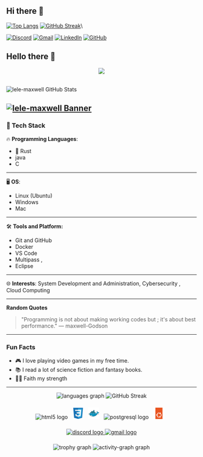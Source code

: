 ## Hi there 👋

[![Top Langs](https://github-readme-stats.vercel.app/api/top-langs/?username=lele-maxwell)](https://github.com/lele-maxwell/github-readme-stats)
[![GitHub Streak](https://github-readme-stats.vercel.app/api?username=lele-maxwell)](https://github.com/lele-maxwell/github-readme-stats)\





 [![Discord](https://img.shields.io/badge/Discord-7289DA?style=for-the-badge&logo=discord&logoColor=white)](https://discord.com/users/1282737387377791037)
 [![Gmail](https://img.shields.io/badge/Gmail-D14836?style=for-the-badge&logo=gmail&logoColor=white)](mailto:leleivanlele22@gmail.com) 
 [![LinkedIn](https://img.shields.io/badge/LinkedIn-0077B5?style=for-the-badge&logo=linkedin&logoColor=white)](https://www.linkedin.com/in/lele-maxwell) 
[![GitHub](https://img.shields.io/badge/GitHub-100000?style=for-the-badge&logo=github&logoColor=white)](https://github.com/lele-maxwell) 




## Hello there 👋
<div id="header" align="center">
  <img src="https://i.giphy.com/media/v1.Y2lkPTc5MGI3NjExa3N1ajA0cXI4bmJkZHc5aW5iYWQyMmJncHV4OHR4dTZldzNoajdnYiZlcD12MV9pbnRlcm5hbF9naWZfYnlfaWQmY3Q9cw/Q8xuJjjxQHHJdHn7gJ/giphy.gif" width="100"/>
</div>

##
![lele-maxwell GitHub Stats](https://github-readme-stats.vercel.app/api?username=lele-maxwell&show_icons=true&theme=dark)


[![lele-maxwell Banner](https://readme-typing-svg.demolab.com/?lines=👋+Hi+there,+I'm+lele-maxwell!;🚀+Welcome+to+My+GitHub+Profile!;🔥+Constantly+expanding+my+skill+set;Staying+up+to+date+with+the+latest+trends&center=true&width=1000&size=30&duration=3000&pause=1000)](https://git.io/typing-svg)
---
### 🔧 Tech Stack  

🔥 **Programming Languages**: 
  * 🦀 Rust
  * java
  * C
---  
 🖥️ **OS**: 
 * Linux (Ubuntu)
 * Windows  
 * Mac
 ---
🛠️ **Tools and Platform:**
 * Git and GitHub
 * Docker
 * VS Code 
 * Multipass , 
 * Eclipse

---
🌐 **Interests**: System Development and Administration, Cybersecurity , Cloud Computing 

---
**Random Quotes**
> "Programming is not about making working codes but ; it's about best performance." 
> — maxwell-Godson
---
### Fun Facts
- 🎮 I love playing video games in my free time.
- 📚 I read a lot of science fiction and fantasy books.
- 💪🏽 Faith my strength
---
<div align="center">
  <img src="https://github-readme-stats.vercel.app/api/top-langs?username=lele-maxwell&locale=en&hide_title=false&layout=compact&card_width=320&langs_count=5&theme=nord&hide_border=true" height="200" alt="languages graph"  />
  <img src="https://streak-stats.demolab.com/?user=lele-maxwell&locale=en&mode=daily&theme=nord&hide_border=true&border_radius=5&date_format=j%20M%5B%20Y%5D" height="200" alt="GitHub Streak"  />
</div>

###

<div align="center">
  <img src="https://cdn.jsdelivr.net/gh/devicons/devicon/icons/html5/html5-original.svg" height="30" alt="html5 logo"  />
  <img width="4" />
  <img src="https://github.com/devicons/devicon/blob/v2.16.0/icons/css3/css3-original.svg" height="30" alt="css3 logo"  />
  <img width="4" />
  <img src="https://github.com/devicons/devicon/blob/v2.16.0/icons/docker/docker-original.svg" height="30" alt="docker logo"  />
  <img width="4" />
  <img src="https://cdn.jsdelivr.net/gh/devicons/devicon/icons/postgresql/postgresql-original.svg" height="30" alt="postgresql logo"  />
  <img width="4" />
  <img src="https://github.com/devicons/devicon/blob/v2.16.0/icons/ubuntu/ubuntu-original.svg" height="30" alt="ubuntu logo"  />
  <img width="4" />
</div>

###

<div align="center">
  <a href="https://discordapp.com/users/1282748778717122722" target="_blank">
    <img src="https://img.shields.io/static/v1?message=Discord&logo=discord&label=lele-maxwell&color=7356DA&logoColor=white&labelColor=&style=for-the-badge" height="35" alt="discord logo"  />
  </a>
  
  <a href="mailto:onelsob57@gmail.com" target="_blank">
    <img src="https://img.shields.io/static/v1?message=Gmail&logo=gmail&label=lele-maxwell&color=D14840&logoColor=white&labelColor=&style=for-the-badge" height="35" alt="gmail logo"  />
  </a>
</div>

###

<div align="center">
  <img src="https://github-profile-trophy.vercel.app?username=lele-maxwell&theme=nord&column=-1&row=1&margin-w=8&margin-h=8&no-bg=false&no-frame=true&order=4" height="150" alt="trophy graph"  />
  <img src="https://github-readme-activity-graph.vercel.app/graph?username=lele-maxwell&radius=16&theme=react&area=true&order=5&hide_border=true" height="300" alt="activity-graph graph"  />
</div>

<!--
**lele-maxwell/lele-maxwell** is a ✨ _special_ ✨ repository because its `README.md` (this file) appears on your GitHub profile.

  [![Telegram](https://img.shields.io/badge/Telegram-2CA5E0?style=for-the-badge&logo=telegram&logoColor=white)](https://t.me/@michaelndoh) 

Here are some ideas to get you started:

- 🔭 I’m currently working on ...
- 🌱 I’m currently learning ...
- 👯 I’m looking to collaborate on ...
- 🤔 I’m looking for help with ...
- 💬 Ask me about ...
- 📫 How to reach me: ...
- 😄 Pronouns: ...
- ⚡ Fun fact: ...
-->
